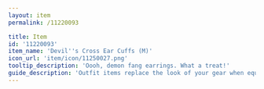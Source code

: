 ```yaml
---
layout: item
permalink: /11220093

title: Item
id: '11220093'
item_name: 'Devil''s Cross Ear Cuffs (M)'
icon_url: 'item/icon/11250027.png'
tooltip_description: 'Oooh, demon fang earrings. What a treat!'
guide_description: 'Outfit items replace the look of your gear when equipped.'
---
```

